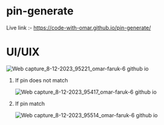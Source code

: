 # pin-generate

Live link :- https://code-with-omar.github.io/pin-generate/

# UI/UIX
![Web capture_8-12-2023_95221_omar-faruk-6 github io](https://github.com/omar-faruk-6/pin-generate/assets/68624414/96aac7bd-d1dc-4c04-a411-0f6d4c1f9566)

1. If pin does not match

   
    ![Web capture_8-12-2023_95417_omar-faruk-6 github io](https://github.com/omar-faruk-6/pin-generate/assets/68624414/b252de01-f5c3-4d4c-a38c-fd649b557fd8)
   
2. If pin match

   ![Web capture_8-12-2023_95514_omar-faruk-6 github io](https://github.com/omar-faruk-6/pin-generate/assets/68624414/a4ced599-39b2-4296-b99c-c57f14f803f5)

